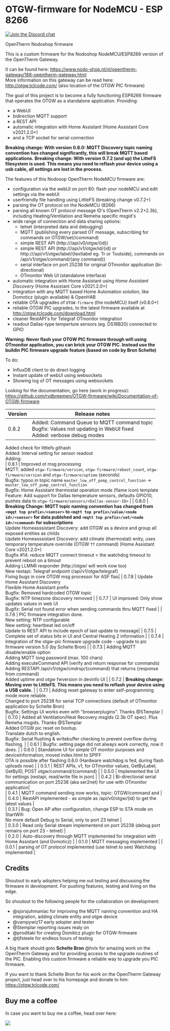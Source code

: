 # OTGW-firmware for NodeMCU - ESP 8266 

[![Join the Discord chat](https://img.shields.io/discord/812969634638725140.svg?style=flat-square)](https://discord.gg/zjW3ju7vGQ)

OpenTherm Nodoshop firmware

This is a custom firmware for the Nodoshop NodeMCU/ESP8266 version of the OpenTherm Gateway. 

It can be found here: https://www.nodo-shop.nl/nl/opentherm-gateway/188-opentherm-gateway.html  
More information on this gateway can be read here: http://otgw.tclcode.com/  (also location of the OTGW PIC firmware) 

The goal of this project is to become a fully functioning ESP8266 firmware that operates the OTGW as a standalone application. Providing:
- a WebUI
- bidirection MQTT support
- a REST API
- automatic integration with Home Assistant (Home Assistant Core v2021.2.0+)
- and a TCP socket for serial connection

**Breaking change: With version 0.8.0: MQTT Discovery topic naming convention has changed significantly, this will break MQTT based applications.**
**Breaking change: With version 0.7.2 (and up) the LitteFS filesystem is used. This means you need to reflash your device using a usb cable, all settings are lost in the process.**


The features of this Nodosop OpenTherm NodeMCU firmware are:
- configuration via the webUI on port 80: flash your nodeMCU and edit settings via the webUI
- userfriendly file handling using LittleFS (breaking change v0.7.2+)
- parsing the OT protocol on the NodeMCU (8266)
- parsing all known OT protocol message ID's (OpenTherm v2.2+2.3b), including Heating/Ventilation and Remeha specific msgid's
- wide range of connection and data sharing options:
  - telnet (interpreted data and debugging)
  - MQTT (publishing every parsed OT message, subscribing for commands on OTGW/set/<node id>/command)
  - simple REST API (http://<ip>/api/v0/otgw/{id})
  - simple REST API (http://<ip>/api/v1/otgw/id/{id} or http://<ip>/api/v1/otgw/label/{textlabel eg. Tr or Toutside}, commands on /api/v1/otgw/command/{any command})
  - serial interface on port 25238 for original OTmonitor application (bi-directional)
  - OTmonitor Web UI (standalone interface)
- automatic integration with Home Assistant using _Home Assistant Discovery_ (Home Assistant Core v2021.2.0+)
- integration with any MQTT based Home Automation solution, like Domoticz (plugin available) & OpenHAB
- reliable OTA upgrades of `OTGW-firmare` (the nodeMCU) itself (v0.6.0+)
- reliable OTGW PIC upgrades, to the latest firmware available at http://otgw.tclcode.com/download.html
- cleaner RestAPI's for Telegraf OTmonitor integration
- readout Dallas-type temperture sensors (eg. DS18B20) connected to GPIO
 
**Warning: Never flash your OTGW PIC firmware through wifi using OTmonitor application, you can brick your OTGW PIC. Instead use the buildin PIC firmware upgrade feature (based on code by Bron Schelte)**

To do:
- InfluxDB client to do direct logging 
- Instant update of webUI using websockets
- Showing log of OT messages using websockets

Looking for the documentation, go here (work in progress):  <br> https://github.com/rvdbreemen/OTGW-firmware/wiki/Documentation-of-OTGW-firmware

| Version | Release notes |
|-|-|
| 0.8.2 | Added: Command Queue to MQTT command topic<br>Bugfix: Values not updating in WebUI fixed<br>Added: verbose debug modes<br>|
Added check for littlefs githash<br>Added: Interval setting for sensor readout<br>Adding:   
| 0.8.1 | Improved ot msg processing<br>MQTT: added `otgw-firmware/version`, `otgw-firmware/reboot_count`, `otgw-firmware/version` and `otgw-firmware/uptime` (seconds)<br>Bugfix: typoo in topic name `master_low_off_pomp_control_function` -> `master_low_off_pump_control_function`<br>Bugfix: Home Assistant thermostat operation mode (flame icon) template<br>Feature: Add support for Dallas temperature sensors, defaults GPIO10, pushes data to `otgw-firmware/sensors/<Dallas-sensor-ID>` |
| 0.8.0 | **Breaking Change: MQTT topic naming convention has changed from `<mqqt top prefix>/<sensor>` to `<mqtt top prefix>/value/<node id>/<sensor>` for data publshed and `<mqtt top prefix>/set/<node id>/<command>` for subscriptions** <br> Update Homeasssistant Discovery: add OTGW as a device and group all exposed entities as childs <br> Update Homeasssistant Discovery: add climate (thermostat) enity, uses temporary temperature override (OTGW `TT` command) (Home Assistant Core v2021.2.0+)<br> Bugfix #14: reduce MQTT connect timeout < the watchdog timeout to prevent reboot on a timout<br> Adding LLMNR responder (http://otgw/ will work now too)<br>New restapi: Telegraf endpoint (/api/v1/otgw/telegraf)<br> Fixing bugs in core OTGW msg processor for ASF flas|
| 0.7.8 | Update Home Assistant Discovery <br> Flexible Home Assistant prefix <br> Bugfix: Removed hardcoded OTGW topic <br> Bugfix: NTP timezone discovery removed |
| 0.7.7 | UI improved: Only show updates values in web UI <br> Bugifx: Serial not found error when sending commands thru MQTT fixed |
| 0.7.6 | PIC firmware integration done. <br> New setting: NTP configurable <br> New setting: heartbeat led on/off <br> Update to REST API to include epoch of last update to message|
| 0.7.5 | Complete set of status bits in UI and Central Heating 2 information |
| 0.7.4 | Integration of the otgw-pic firmware upgrade code - upgrade to pic firmware version 5.0 (by Schelte Bron) |
| 0.7.3 | Adding MQTT disable/enable option<br>Adding MQTT long password (max. 100 chars)<br>Adding executeCommand API (verify and return response for commands)<br>Adding RESTAPI /api/v1/otgw/cmdrsp/{command} that returns {response from command}<br>Added uptime and otgw fwversion in devinfo UI |
| 0.7.2 | **Breaking change: Moving over to LittleFS. This means you need to reflash your device using a USB cable.** |
| 0.7.1 | Adding reset gateway to enter self-programming mode more reliable. <br> Changed to port 25238 for serial TCP connections (default of OTmonitor application by Schelte Bron)<br>Bugfix: Settings UI works even with "browserplugins". Thanks @STemplar   |
| 0.7.0 | Added all Ventilation/Heat Recovery msgids (2.3b OT spec). Plus Remeha msgids. Thanks @STemplar <br>Added OTGW pic reset on bootup.<br> Translate dutch to english. <br>Bugfix: Serial flushing & writebuffer checking to prevent overflow during flashing.  |
| 0.6.1 | Bugfix: setting page did not always work correctly, now it does. |
| 0.6.0 | Standalone UI for simple OT monitor purposes and deviceinformation, moved index.html to SPIFF <br>OTA is possible after flashing 0.6.0 (Hardware watchdog is fed, during flash uploads now) |
| 0.5.1 | REST APIs, v1, for OTmonitor values, GetByLabel, GetByID, POST otgw/command/{command} |
| 0.5.0 | Implemented the UI for settings (restapi, read/write file in json) |
| 0.4.2 | Bi-directional serial communication on port 25238 (aka ser2net) for use with OTmonitor application|   
| 0.4.1 | MQTT command sending now works, topic: OTGW/command and |   
| 0.4.0 | RestAPI implemented - as simple as <ip>/api/v0/otgw/{id} to get the latest values |   
| 0.3.1 | Bug: Open AP after configuration, change ESP to STA mode on StartWifi <br> No more default Debug to Serial, only to port 23 telnet |   
| 0.3.0 | Read only Serial stream implementend on port 25238 (debug port remains on port 23 - telnet) |   
| 0.2.0 | Auto-discovery through MQTT implemented for integration with Home Assistant (and Domoticz)     |
| 0.1.0 | MQTT messaging implemented |
| 0.0.1 | parsing of OT protocol implemented (use telnet to see)   Watchdog implemented |


## Credits
Shoutout to early adopters helping me out testing and discussing the firmware in development. For pushing features, testing and living on the edge. 

So shoutout to the following people for the collaboration on development: 
* @sjorsjuhmaniac for improving the MQTT naming convention and HA integration, adding climate entity and otgw device 
* @vampywiz17     early adopter and tester 
* @Stemplar       reporting issues realy on
* @proditaki      for creating Domiticz plugin for OTGW-firmware
* @tjfsteele      for endless hours of testing

A big thank should goto **Schelte Bron** @hvlx for amazing work on the OpenTherm Gateway and for providing access to the upgrade routines of the PIC. Enabling this custom firmware a reliable way to upgrade you PIC firmware.

If you want to thank Schelte Bron for his work on the OpenTherm Gateway project, just head over to his homepage and donate to him: https://otgw.tclcode.com/

## Buy me a coffee
In case you want to buy me a coffee, head over here:

<a href="https://www.buymeacoffee.com/rvdbreemen"><img src="https://img.buymeacoffee.com/button-api/?text=Buy me a coffee&emoji=&slug=rvdbreemen&button_colour=5F7FFF&font_colour=ffffff&font_family=Cookie&outline_colour=000000&coffee_colour=FFDD00"></a>

